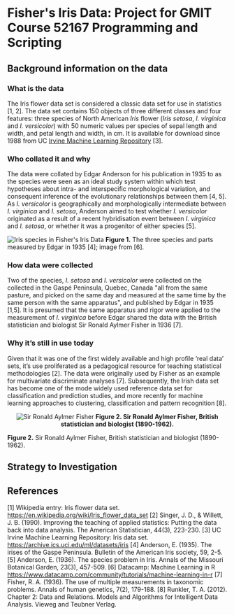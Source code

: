 # Fisher's Iris Data: Project for GMIT Course 52167 Programming and Scripting

## Background information on the data
### What is the data
The Iris flower data set is considered a classic data set for use in statistics [1, 2].  The data set contains 150 objects of three different classes and four features: three species of North American *Iris* flower (*Iris setosa*, *I. virginica* and *I. versicolor*) with 50 numeric values per species of sepal length and width, and petal length and width, in cm.  It is available for download since 1988 from UC [Irvine Machine Learning Repository](https://archive.ics.uci.edu/ml/datasets/iris) [3].

### Who collated it and why
The data were collated by Edgar Anderson for his publication in 1935 to as the species were seen as an ideal study system within which test hypotheses about intra- and interspecific morphological variation, and consequent inference of the evolutionary relationships between them [4, 5]. As *I. versicolor* is geographically and morphologically intermediate between *I. virginica* and *I. setosa*, Anderson aimed to test whether *I. versicolor* originated as a result of a recent hybridisation event between *I. virginica* and *I. setosa*, or whether it was a progenitor of either species [5].  

![Iris species in Fisher's Iris Data](https://s3.amazonaws.com/assets.datacamp.com/blog_assets/Machine+Learning+R/iris-machinelearning.png)
**Figure 1.** The three species and parts measured by Edgar in 1935 [4]; image from [6].

### How data were collected
Two of the species, *I. setosa* and *I. versicolor* were collected on the collected in the Gaspé Peninsula, Quebec, Canada "all from the same pasture, and picked on the same day and measured at the same time by the same person with the same apparatus", and published by Edgar in 1935 [1,5].  It is presumed that the same apparatus and rigor were applied to the measurement of *I. virginica* before Edgar shared the data with the British statistician and biologist Sir Ronald Aylmer Fisher in 1936 [7].  

### Why it’s still in use today
Given that it was one of the first widely available and high profile ‘real data’ sets, it’s use proliferated as a pedagogical resource for teaching statistical methodologies [2].  The data were originally used by Fisher as an example for multivariate discriminate analyses [7].  Subsequently, the Irish data set has become one of the mode widely used reference data set for classification and prediction studies, and more recently for machine learning approaches to clustering, classification and pattern recognition [8]. 

<p align="center">
  <img alt="Sir Ronald Aylmer Fisher" src="http://www.swlearning.com/quant/kohler/stat/biographical_sketches/Fisher_3.jpeg">
  <b>Figure 2. Sir Ronald Aylmer Fisher, British statistician and biologist (1890-1962).</b><br>	
</p>

**Figure 2.** Sir Ronald Aylmer Fisher, British statistician and biologist (1890-1962).

## Strategy to Investigation

## References

[1]	Wikipedia entry: Iris flower data set.
	https://en.wikipedia.org/wiki/Iris_flower_data_set
[2]	Singer, J. D., & Willett, J. B. (1990). Improving the teaching of applied statistics: Putting the data back into data analysis. The American Statistician, 44(3), 223-230.
[3]	UC Irvine Machine Learning Repository: Iris data set.
	https://archive.ics.uci.edu/ml/datasets/iris
[4]	Anderson, E. (1935). The irises of the Gaspe Peninsula. Bulletin of the American Iris society, 59, 2-5.
[5]	Anderson, E. (1936). The species problem in Iris. Annals of the Missouri Botanical Garden, 23(3), 457-509.
[6]	Datacamp: Machine Learning in R
	https://www.datacamp.com/community/tutorials/machine-learning-in-r
[7]	Fisher, R. A. (1936). The use of multiple measurements in taxonomic problems. Annals of human genetics, 7(2), 179-188.
[8]	Runkler, T. A. (2012). Chapter 2: Data and Relations. Models and Algorithms for Intelligent Data Analysis. Vieweg and Teubner Verlag.


